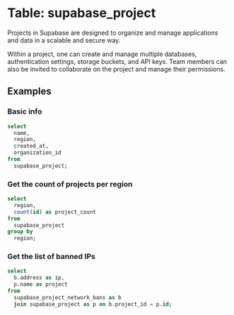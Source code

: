 # Table: supabase_project

Projects in Supabase are designed to organize and manage applications and data in a scalable and secure way.

Within a project, one can create and manage multiple databases, authentication settings, storage buckets, and API keys. Team members can also be invited to collaborate on the project and manage their permissions.

## Examples

### Basic info

```sql
select
  name,
  region,
  created_at,
  organization_id
from
  supabase_project;
```

### Get the count of projects per region

```sql
select
  region,
  count(id) as project_count
from
  supabase_project
group by
  region;
```

### Get the list of banned IPs

```sql
select
  b.address as ip,
  p.name as project
from
  supabase_project_network_bans as b
  join supabase_project as p on b.project_id = p.id;
```
